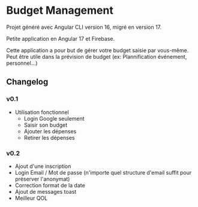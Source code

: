 # Budget Management 

Projet généré avec Angular CLI version 16, migré en version 17.

Petite application en Angular 17 et Firebase.

Cette application a pour but de gérer votre budget saisie par vous-même. 
Peut être utile dans la prévision de budget (ex: Plannification événement, personnel...)

## Changelog

### v0.1

- Utilisation fonctionnel
    - Login Google seulement
    - Saisir son budget
    - Ajouter les dépenses
    - Retirer les dépenses

### v0.2 

- Ajout d'une inscription
- Login Email / Mot de passe (n'importe quel structure d'email suffit pour préserver l'anonymat)
- Correction format de la date
- Ajout de messages toast
- Meilleur QOL 